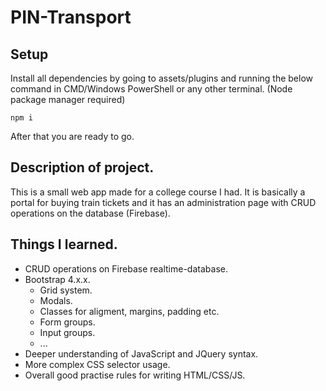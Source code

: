 # PIN-Transport
## Setup 
Install all dependencies by going to assets/plugins and running the below command in CMD/Windows PowerShell or any other terminal. (Node package manager required)
```
npm i
```
After that you are ready to go.
## Description of project.
This is a small web app made for a college course I had. It is basically a portal for buying train tickets and it has an administration page
with CRUD operations on the database (Firebase).
## Things I learned.
* CRUD operations on Firebase realtime-database.
* Bootstrap 4.x.x.
  * Grid system.
  * Modals.
  * Classes for aligment, margins, padding etc.
  * Form groups.
  * Input groups.
  * ...
* Deeper understanding of JavaScript and JQuery syntax.
* More complex CSS selector usage.
* Overall good practise rules for writing HTML/CSS/JS.
